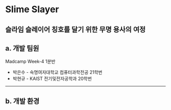 # Slime Slayer



## 슬라임 슬레이어 칭호를 달기 위한 무명 용사의 여정



## a. 개발 팀원

Madcamp Week-4 1분반

- 박은수 - 숙명여자대학교 컴퓨터과학전공 21학번
- 박현규 - KAIST 전기및전자공학과 20학번

---

## b. 개발 환경
